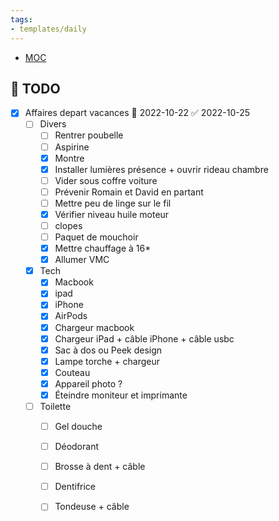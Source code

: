 ```yaml
---
tags:
- templates/daily
---
```

<nav aria-label="Breadcrumb" class="custom-breadcrumb">
    <ul>
        <li><a href="obsidian://advanced-uri?vault=Donaldo&filepath=MOC"> MOC</a></li>
    </ul>
</nav>

## 📆  TODO
- [x] Affaires depart vacances 📅 2022-10-22 ✅ 2022-10-25
	- [ ] Divers
		- [ ] Rentrer poubelle
		- [ ] Aspirine 
		- [x] Montre
		- [x] Installer lumières présence + ouvrir rideau chambre
		- [ ] Vider sous coffre voiture
		- [ ] Prévenir Romain et David en partant
		- [ ] Mettre peu de linge sur le fil
		- [x] Vérifier niveau huile moteur
		- [ ]  clopes
		- [ ] Paquet de mouchoir
		- [x] Mettre chauffage à 16*
		- [x] Allumer VMC
	- [x] Tech
		- [x] Macbook
		- [x] ipad
		- [x] iPhone 
		- [x] AirPods 
		- [x] Chargeur macbook
		- [x] Chargeur iPad + câble iPhone + câble usbc 
		- [x] Sac à dos ou Peek design 
		- [x] Lampe torche + chargeur
		- [x] Couteau
		- [x] Appareil photo ?
		- [x] Éteindre moniteur et imprimante 
	- [ ] Toilette 
		- [ ] Gel douche
		- [ ] Déodorant 
		- [ ] Brosse à dent + câble 
		- [ ] Dentifrice
		- [ ] Tondeuse + câble 



